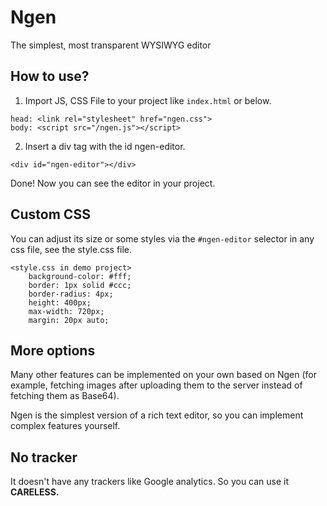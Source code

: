 # Ngen
The simplest, most transparent WYSIWYG editor

## How to use?
1. Import JS, CSS File to your project like `index.html` or below.
```
head: <link rel="stylesheet" href="ngen.css">
body: <script src="/ngen.js"></script>
```
2. Insert a div tag with the id ngen-editor.
```
<div id="ngen-editor"></div> 
```

Done! Now you can see the editor in your project.

## Custom CSS
You can adjust its size or some styles via the `#ngen-editor` selector in any css file, see the style.css file.
```
<style.css in demo project>
    background-color: #fff;
    border: 1px solid #ccc;
    border-radius: 4px;
    height: 400px;
    max-width: 720px;
    margin: 20px auto;
```

## More options
Many other features can be implemented on your own based on Ngen (for example, fetching images after uploading them to the server instead of fetching them as Base64).

Ngen is the simplest version of a rich text editor, so you can implement complex features yourself.

## No tracker
It doesn't have any trackers like Google analytics. So you can use it **CARELESS.**